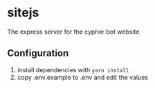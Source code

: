 # sitejs

The express server for the cypher bot website

## Configuration
1. install dependencies with ``yarn install``
2. copy .env.example to .env and edit the values